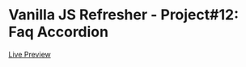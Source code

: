 # Vanilla JS Refresher - Project#12: Faq Accordion
[Live Preview](https://valyndsilva.github.io/vanillajs-faq-accordion/)
